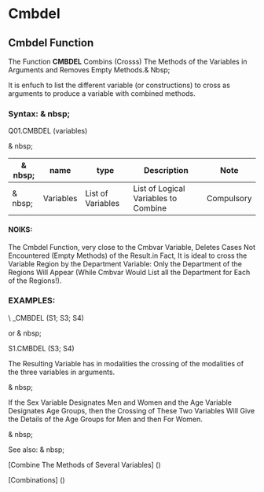 # Cmbdel

## Cmbdel Function

The Function **CMBDEL** Combins (Crosss) The Methods of the Variables in Arguments and Removes Empty Methods.& Nbsp;

It is enfuch to list the different variable (or constructions) to cross as arguments to produce a variable with combined methods.

### Syntax: & nbsp;

Q01.CMBDEL (variables)

& nbsp;

| & nbsp; | **name** | **type** | **Description** | **Note** |
| --- | --- | --- | --- | --- |
| & nbsp; | Variables | List of Variables | List of Logical Variables to Combine | Compulsory |

#### NOIKS:

The Cmbdel Function, very close to the Cmbvar Variable, Deletes Cases Not Encountered (Empty Methods) of the Result.in Fact, It is ideal to cross the Variable Region by the Department Variable: Only the Department of the Regions Will Appear (While Cmbvar Would List all the Department for Each of the Regions\!).

### EXAMPLES:

\ _CMBDEL (S1; S3; S4)

or & nbsp;

S1.CMBDEL (S3; S4)

The Resulting Variable has in modalities the crossing of the modalities of the three variables in arguments.

& nbsp;

If the Sex Variable Designates Men and Women and the Age Variable Designates Age Groups, then the Crossing of These Two Variables Will Give the Details of the Age Groups for Men and then For Women.

& nbsp;

See also: & nbsp;

[Combine The Methods of Several Variables] (<combination themodalites of the days1.md>)

[Combinations] (<combination Thevariables1.md>)